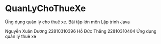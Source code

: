 # QuanLyChoThueXe
Ứng dụng quản lý cho thuê xe. Bài tập lớn môn Lập trình Java 

Nguyễn Xuân Dương	22810310396	
Hồ Đức Thắng	22810310404	
Ứng dụng quản lý thuê xe
